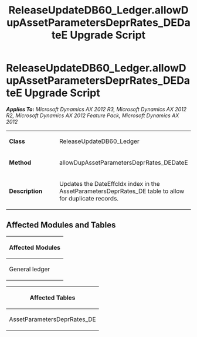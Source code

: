 ﻿---
title: ReleaseUpdateDB60_Ledger.allowDupAssetParametersDeprRates_DEDateE Upgrade Script
TOCTitle: ReleaseUpdateDB60_Ledger.allowDupAssetParametersDeprRates_DEDateE Upgrade Script
ms:assetid: 88e26442-75f1-9be0-207e-e0bdea757480
ms:mtpsurl: https://msdn.microsoft.com/en-us/library/JJ736378(v=AX.60)
ms:contentKeyID: 49709566
ms.date: 05/18/2015
mtps_version: v=AX.60
---

# ReleaseUpdateDB60\_Ledger.allowDupAssetParametersDeprRates\_DEDateE Upgrade Script 


_**Applies To:** Microsoft Dynamics AX 2012 R3, Microsoft Dynamics AX 2012 R2, Microsoft Dynamics AX 2012 Feature Pack, Microsoft Dynamics AX 2012_

<table>
<colgroup>
<col style="width: 50%" />
<col style="width: 50%" />
</colgroup>
<tbody>
<tr class="odd">
<td><p><strong>Class</strong></p></td>
<td><p>ReleaseUpdateDB60_Ledger</p></td>
</tr>
<tr class="even">
<td><p><strong>Method</strong></p></td>
<td><p>allowDupAssetParametersDeprRates_DEDateE</p></td>
</tr>
<tr class="odd">
<td><p><strong>Description</strong></p></td>
<td><p>Updates the DateEffcIdx index in the AssetParametersDeprRates_DE table to allow for duplicate records.</p></td>
</tr>
</tbody>
</table>


## Affected Modules and Tables

<table>
<colgroup>
<col style="width: 100%" />
</colgroup>
<thead>
<tr class="header">
<th><p>Affected Modules</p></th>
</tr>
</thead>
<tbody>
<tr class="odd">
<td><p>General ledger</p></td>
</tr>
</tbody>
</table>


<table>
<colgroup>
<col style="width: 100%" />
</colgroup>
<thead>
<tr class="header">
<th><p>Affected Tables</p></th>
</tr>
</thead>
<tbody>
<tr class="odd">
<td><p>AssetParametersDeprRates_DE</p></td>
</tr>
</tbody>
</table>

  


